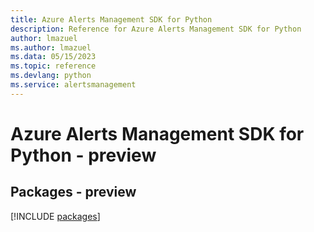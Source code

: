 ```yaml
---
title: Azure Alerts Management SDK for Python
description: Reference for Azure Alerts Management SDK for Python
author: lmazuel
ms.author: lmazuel
ms.data: 05/15/2023
ms.topic: reference
ms.devlang: python
ms.service: alertsmanagement
---
```

# Azure Alerts Management SDK for Python - preview
## Packages - preview
[!INCLUDE [packages](alerts-management-index.md)]